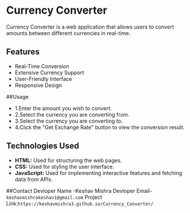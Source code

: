 # Currency Converter

Currency Converter is a web application that allows users to convert amounts between different currencies in real-time.

## Features

- Real-Time Conversion
- Extensive Currency Support
- User-Friendly Interface
- Responsive Design

##Usage

- 1.Enter the amount you wish to convert.
- 2.Select the currency you are converting from.
- 3.Select the currency you are converting to.
- 4.Click the "Get Exchange Rate" button to view the conversion result.

## Technologies Used

- **HTML:** Used for structuring the web pages.
- **CSS:** Used for styling the user interface.
- **JavaScript:** Used for implementing interactive features and fetching data from APIs.
  
##Contact
Devloper Name -Keshav Mishra
Devloper Email-`keshavmishrakeshav1@gmail.com`
Project Link:`https://keshavmishra3.github.io/Currency_Converter/`
